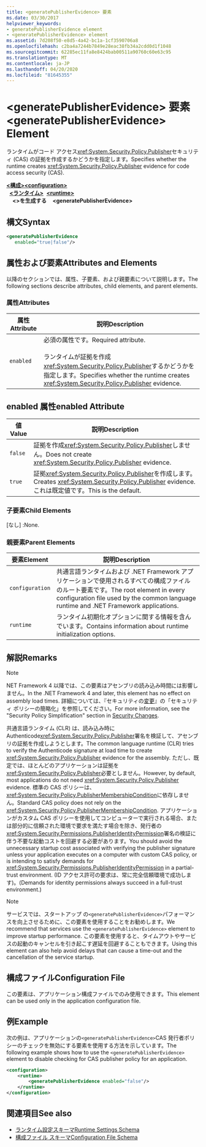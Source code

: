 ```yaml
---
title: <generatePublisherEvidence> 要素
ms.date: 03/30/2017
helpviewer_keywords:
- generatePublisherEvidence element
- <generatePublisherEvidence> element
ms.assetid: 7d208f50-e8d5-4a42-bc1a-1cf3590706a8
ms.openlocfilehash: c2ba4a7244b7849e28eac38fb34a2cdd0d1f1048
ms.sourcegitcommit: 62285ec11fa8e8424bab00511a90760c60e63c95
ms.translationtype: MT
ms.contentlocale: ja-JP
ms.lasthandoff: 04/20/2020
ms.locfileid: "81645355"
---
```

# <a name="generatepublisherevidence-element"></a><span data-ttu-id="f134c-102">\<generatePublisherEvidence> 要素</span><span class="sxs-lookup"><span data-stu-id="f134c-102">\<generatePublisherEvidence> Element</span></span>
<span data-ttu-id="f134c-103">ランタイムがコード アクセス<xref:System.Security.Policy.Publisher>セキュリティ (CAS) の証拠を作成するかどうかを指定します。</span><span class="sxs-lookup"><span data-stu-id="f134c-103">Specifies whether the runtime creates <xref:System.Security.Policy.Publisher> evidence for code access security (CAS).</span></span>  
  
<span data-ttu-id="f134c-104">[**\<構成>**](../configuration-element.md)</span><span class="sxs-lookup"><span data-stu-id="f134c-104">[**\<configuration>**](../configuration-element.md)</span></span>\
<span data-ttu-id="f134c-105">&nbsp;&nbsp;[**\<ランタイム>**](runtime-element.md)</span><span class="sxs-lookup"><span data-stu-id="f134c-105">&nbsp;&nbsp;[**\<runtime>**](runtime-element.md)</span></span>\
<span data-ttu-id="f134c-106">&nbsp;&nbsp;&nbsp;&nbsp;**\<>を生成する**</span><span class="sxs-lookup"><span data-stu-id="f134c-106">&nbsp;&nbsp;&nbsp;&nbsp;**\<generatePublisherEvidence>**</span></span>  
  
## <a name="syntax"></a><span data-ttu-id="f134c-107">構文</span><span class="sxs-lookup"><span data-stu-id="f134c-107">Syntax</span></span>  
  
```xml  
<generatePublisherEvidence
   enabled="true|false"/>  
```  
  
## <a name="attributes-and-elements"></a><span data-ttu-id="f134c-108">属性および要素</span><span class="sxs-lookup"><span data-stu-id="f134c-108">Attributes and Elements</span></span>  
 <span data-ttu-id="f134c-109">以降のセクションでは、属性、子要素、および親要素について説明します。</span><span class="sxs-lookup"><span data-stu-id="f134c-109">The following sections describe attributes, child elements, and parent elements.</span></span>  
  
### <a name="attributes"></a><span data-ttu-id="f134c-110">属性</span><span class="sxs-lookup"><span data-stu-id="f134c-110">Attributes</span></span>  
  
|<span data-ttu-id="f134c-111">属性</span><span class="sxs-lookup"><span data-stu-id="f134c-111">Attribute</span></span>|<span data-ttu-id="f134c-112">説明</span><span class="sxs-lookup"><span data-stu-id="f134c-112">Description</span></span>|  
|---------------|-----------------|  
|`enabled`|<span data-ttu-id="f134c-113">必須の属性です。</span><span class="sxs-lookup"><span data-stu-id="f134c-113">Required attribute.</span></span><br /><br /> <span data-ttu-id="f134c-114">ランタイムが証拠を作成<xref:System.Security.Policy.Publisher>するかどうかを指定します。</span><span class="sxs-lookup"><span data-stu-id="f134c-114">Specifies whether the runtime creates <xref:System.Security.Policy.Publisher> evidence.</span></span>|  
  
## <a name="enabled-attribute"></a><span data-ttu-id="f134c-115">enabled 属性</span><span class="sxs-lookup"><span data-stu-id="f134c-115">enabled Attribute</span></span>  
  
|<span data-ttu-id="f134c-116">値</span><span class="sxs-lookup"><span data-stu-id="f134c-116">Value</span></span>|<span data-ttu-id="f134c-117">説明</span><span class="sxs-lookup"><span data-stu-id="f134c-117">Description</span></span>|  
|-----------|-----------------|  
|`false`|<span data-ttu-id="f134c-118">証拠を作成<xref:System.Security.Policy.Publisher>しません。</span><span class="sxs-lookup"><span data-stu-id="f134c-118">Does not create <xref:System.Security.Policy.Publisher> evidence.</span></span>|  
|`true`|<span data-ttu-id="f134c-119">証拠<xref:System.Security.Policy.Publisher>を作成します。</span><span class="sxs-lookup"><span data-stu-id="f134c-119">Creates <xref:System.Security.Policy.Publisher> evidence.</span></span> <span data-ttu-id="f134c-120">これは既定値です。</span><span class="sxs-lookup"><span data-stu-id="f134c-120">This is the default.</span></span>|  
  
### <a name="child-elements"></a><span data-ttu-id="f134c-121">子要素</span><span class="sxs-lookup"><span data-stu-id="f134c-121">Child Elements</span></span>  
 <span data-ttu-id="f134c-122">[なし] :</span><span class="sxs-lookup"><span data-stu-id="f134c-122">None.</span></span>  
  
### <a name="parent-elements"></a><span data-ttu-id="f134c-123">親要素</span><span class="sxs-lookup"><span data-stu-id="f134c-123">Parent Elements</span></span>  
  
|<span data-ttu-id="f134c-124">要素</span><span class="sxs-lookup"><span data-stu-id="f134c-124">Element</span></span>|<span data-ttu-id="f134c-125">説明</span><span class="sxs-lookup"><span data-stu-id="f134c-125">Description</span></span>|  
|-------------|-----------------|  
|`configuration`|<span data-ttu-id="f134c-126">共通言語ランタイムおよび .NET Framework アプリケーションで使用されるすべての構成ファイルのルート要素です。</span><span class="sxs-lookup"><span data-stu-id="f134c-126">The root element in every configuration file used by the common language runtime and .NET Framework applications.</span></span>|  
|`runtime`|<span data-ttu-id="f134c-127">ランタイム初期化オプションに関する情報を含んでいます。</span><span class="sxs-lookup"><span data-stu-id="f134c-127">Contains information about runtime initialization options.</span></span>|  
  
## <a name="remarks"></a><span data-ttu-id="f134c-128">解説</span><span class="sxs-lookup"><span data-stu-id="f134c-128">Remarks</span></span>  
  
> [!NOTE]
> <span data-ttu-id="f134c-129">NET Framework 4 以降では、この要素はアセンブリの読み込み時間には影響しません。</span><span class="sxs-lookup"><span data-stu-id="f134c-129">In the .NET Framework 4 and later, this element has no effect on assembly load times.</span></span> <span data-ttu-id="f134c-130">詳細については、『セキュリティの[変更](https://docs.microsoft.com/previous-versions/dotnet/framework/security/security-changes)』の「セキュリティ ポリシーの簡略化」を参照してください。</span><span class="sxs-lookup"><span data-stu-id="f134c-130">For more information, see the "Security Policy Simplification" section in [Security Changes](https://docs.microsoft.com/previous-versions/dotnet/framework/security/security-changes).</span></span>  
  
 <span data-ttu-id="f134c-131">共通言語ランタイム (CLR) は、読み込み時に Authenticode<xref:System.Security.Policy.Publisher>署名を検証して、アセンブリの証拠を作成しようとします。</span><span class="sxs-lookup"><span data-stu-id="f134c-131">The common language runtime (CLR) tries to verify the Authenticode signature at load time to create <xref:System.Security.Policy.Publisher> evidence for the assembly.</span></span> <span data-ttu-id="f134c-132">ただし、既定では、ほとんどのアプリケーションは証拠を<xref:System.Security.Policy.Publisher>必要としません。</span><span class="sxs-lookup"><span data-stu-id="f134c-132">However, by default, most applications do not need <xref:System.Security.Policy.Publisher> evidence.</span></span> <span data-ttu-id="f134c-133">標準の CAS ポリシーは、<xref:System.Security.Policy.PublisherMembershipCondition>に依存しません。</span><span class="sxs-lookup"><span data-stu-id="f134c-133">Standard CAS policy does not rely on the <xref:System.Security.Policy.PublisherMembershipCondition>.</span></span> <span data-ttu-id="f134c-134">アプリケーションがカスタム CAS ポリシーを使用してコンピューターで実行される場合、または部分的に信頼された環境で要求を満たす場合を除き、発行者の<xref:System.Security.Permissions.PublisherIdentityPermission>署名の検証に伴う不要な起動コストを回避する必要があります。</span><span class="sxs-lookup"><span data-stu-id="f134c-134">You should avoid the unnecessary startup cost associated with verifying the publisher signature unless your application executes on a computer with custom CAS policy, or is intending to satisfy demands for <xref:System.Security.Permissions.PublisherIdentityPermission> in a partial-trust environment.</span></span> <span data-ttu-id="f134c-135">(ID アクセス許可の要求は、常に完全信頼環境で成功します)。</span><span class="sxs-lookup"><span data-stu-id="f134c-135">(Demands for identity permissions always succeed in a full-trust environment.)</span></span>  
  
> [!NOTE]
> <span data-ttu-id="f134c-136">サービスでは、スタートアップ の`<generatePublisherEvidence>`パフォーマンスを向上させるために、この要素を使用することをお勧めします。</span><span class="sxs-lookup"><span data-stu-id="f134c-136">We recommend that services use the `<generatePublisherEvidence>` element to improve startup performance.</span></span>  <span data-ttu-id="f134c-137">この要素を使用すると、タイムアウトやサービスの起動のキャンセルを引き起こす遅延を回避することもできます。</span><span class="sxs-lookup"><span data-stu-id="f134c-137">Using this element can also help avoid delays that can cause a time-out and the cancellation of the service startup.</span></span>  
  
## <a name="configuration-file"></a><span data-ttu-id="f134c-138">構成ファイル</span><span class="sxs-lookup"><span data-stu-id="f134c-138">Configuration File</span></span>  
 <span data-ttu-id="f134c-139">この要素は、アプリケーション構成ファイルでのみ使用できます。</span><span class="sxs-lookup"><span data-stu-id="f134c-139">This element can be used only in the application configuration file.</span></span>  
  
## <a name="example"></a><span data-ttu-id="f134c-140">例</span><span class="sxs-lookup"><span data-stu-id="f134c-140">Example</span></span>  
 <span data-ttu-id="f134c-141">次の例は、アプリケーションの`<generatePublisherEvidence>`CAS 発行者ポリシーのチェックを無効にする要素を使用する方法を示しています。</span><span class="sxs-lookup"><span data-stu-id="f134c-141">The following example shows how to use the `<generatePublisherEvidence>` element to disable checking for CAS publisher policy for an application.</span></span>  
  
```xml  
<configuration>  
    <runtime>  
        <generatePublisherEvidence enabled="false"/>  
    </runtime>  
</configuration>  
```  
  
## <a name="see-also"></a><span data-ttu-id="f134c-142">関連項目</span><span class="sxs-lookup"><span data-stu-id="f134c-142">See also</span></span>

- [<span data-ttu-id="f134c-143">ランタイム設定スキーマ</span><span class="sxs-lookup"><span data-stu-id="f134c-143">Runtime Settings Schema</span></span>](index.md)
- [<span data-ttu-id="f134c-144">構成ファイル スキーマ</span><span class="sxs-lookup"><span data-stu-id="f134c-144">Configuration File Schema</span></span>](../index.md)
